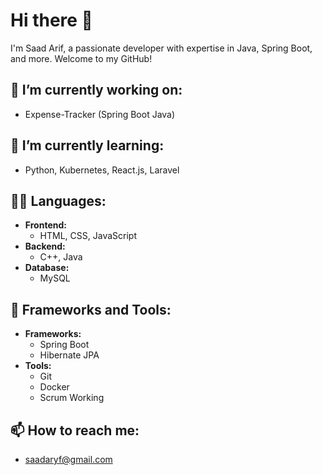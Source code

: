# Hi there 👋
I'm Saad Arif, a passionate developer with expertise in Java, Spring Boot, and more. Welcome to my GitHub!
## 🔭 I’m currently working on:
- Expense-Tracker (Spring Boot Java)
## 🌱 I’m currently learning:
- Python, Kubernetes, React.js, Laravel
## 🧑‍💻 Languages:
- **Frontend:**
  - HTML, CSS, JavaScript
- **Backend:**
  - C++, Java
- **Database:**
  - MySQL
## 🚀 Frameworks and Tools:
- **Frameworks:**
  - Spring Boot
  - Hibernate JPA
- **Tools:**
  - Git
  - Docker
  - Scrum Working
## 📫 How to reach me:
- saadaryf@gmail.com

